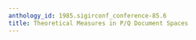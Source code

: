 ```yaml
---
anthology_id: 1985.sigirconf_conference-85.6
title: Theoretical Measures in P/Q Document Spaces
---
```

